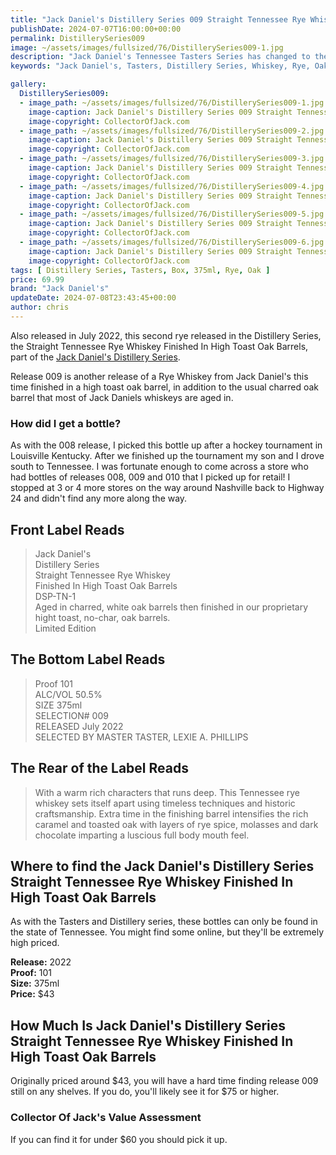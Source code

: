 ```yaml
---
title: "Jack Daniel's Distillery Series 009 Straight Tennessee Rye Whiskey Finished In High Toast Oak Barrels"
publishDate: 2024-07-07T16:00:00+00:00
permalink: DistillerySeries009
image: ~/assets/images/fullsized/76/DistillerySeries009-1.jpg
description: "Jack Daniel's Tennessee Tasters Series has changed to the Distillery Series with release 009, Straight Tennessee Rye Whiskey Finished In High Toast Oak Barrels"
keywords: "Jack Daniel's, Tasters, Distillery Series, Whiskey, Rye, Oak"

gallery:
  DistillerySeries009:
  - image_path: ~/assets/images/fullsized/76/DistillerySeries009-1.jpg
    image-caption: Jack Daniel's Distillery Series 009 Straight Tennessee Rye Whiskey Finished In High Toast Oak Barrels Front of Bottle
    image-copyright: CollectorOfJack.com
  - image_path: ~/assets/images/fullsized/76/DistillerySeries009-2.jpg
    image-caption: Jack Daniel's Distillery Series 009 Straight Tennessee Rye Whiskey Finished In High Toast Oak Barrels Front of Bottle
    image-copyright: CollectorOfJack.com
  - image_path: ~/assets/images/fullsized/76/DistillerySeries009-3.jpg
    image-caption: Jack Daniel's Distillery Series 009 Straight Tennessee Rye Whiskey Finished In High Toast Oak Barrels Side/Rear of Bottle
    image-copyright: CollectorOfJack.com
  - image_path: ~/assets/images/fullsized/76/DistillerySeries009-4.jpg
    image-caption: Jack Daniel's Distillery Series 009 Straight Tennessee Rye Whiskey Finished In High Toast Oak Barrels Side/Rear of Bottle
    image-copyright: CollectorOfJack.com
  - image_path: ~/assets/images/fullsized/76/DistillerySeries009-5.jpg
    image-caption: Jack Daniel's Distillery Series 009 Straight Tennessee Rye Whiskey Finished In High Toast Oak Barrels Front of Bottle
    image-copyright: CollectorOfJack.com
  - image_path: ~/assets/images/fullsized/76/DistillerySeries009-6.jpg
    image-caption: Jack Daniel's Distillery Series 009 Straight Tennessee Rye Whiskey Finished In High Toast Oak Barrels Front from Angle
    image-copyright: CollectorOfJack.com
tags: [ Distillery Series, Tasters, Box, 375ml, Rye, Oak ]
price: 69.99
brand: "Jack Daniel's"
updateDate: 2024-07-08T23:43:45+00:00
author: chris
---
```

Also released in July 2022, this second rye released in the Distillery Series, the Straight Tennessee Rye Whiskey Finished In High Toast Oak Barrels, part of the [Jack Daniel's Distillery Series](/series/tasters-distillery).

Release 009 is another release of a Rye Whiskey from Jack Daniel's this time finished in a high toast oak barrel, in addition to the usual charred oak barrel that most of Jack Daniels whiskeys are aged in. 

### How did I get a bottle?
As with the 008 release, I picked this bottle up after a hockey tournament in Louisville Kentucky. After we finished up the tournament my son and I drove south to Tennessee. I was fortunate enough to come across a store who had bottles of releases 008, 009 and 010 that I picked up for retail! I stopped at 3 or 4 more stores on the way around Nashville back to Highway 24 and didn't find any more along the way. 

## Front Label Reads
> Jack Daniel's  
> Distillery Series  
> Straight Tennessee Rye Whiskey  
> Finished In High Toast Oak Barrels  
> DSP-TN-1  
> Aged in charred, white oak barrels then finished in our proprietary hight toast, no-char, oak barrels.  
> Limited Edition

## The Bottom Label Reads
> Proof 101  
> ALC/VOL 50.5%  
> SIZE 375ml  
> SELECTION# 009  
> RELEASED July 2022  
> SELECTED BY MASTER TASTER, LEXIE A. PHILLIPS

## The Rear of the Label Reads
> With a warm rich characters that runs deep. This Tennessee rye whiskey sets itself apart using timeless techniques and historic craftsmanship.
> Extra time in the finishing barrel intensifies the rich caramel and toasted oak with layers of rye spice, molasses and dark chocolate imparting a luscious full body mouth feel.

## Where to find the Jack Daniel's Distillery Series Straight Tennessee Rye Whiskey Finished In High Toast Oak Barrels
As with the Tasters and Distillery series, these bottles can only be found in the state of Tennessee. You might find some online, but they'll be extremely high priced.

**Release:** 2022  
**Proof:** 101  
**Size:** 375ml  
**Price:** $43


## How Much Is Jack Daniel's Distillery Series Straight Tennessee Rye Whiskey Finished In High Toast Oak Barrels
Originally priced around $43, you will have a hard time finding release 009 still on any shelves. If you do, you'll likely see it for $75 or higher.
 
### Collector Of Jack's Value Assessment
If you can find it for under $60 you should pick it up.
